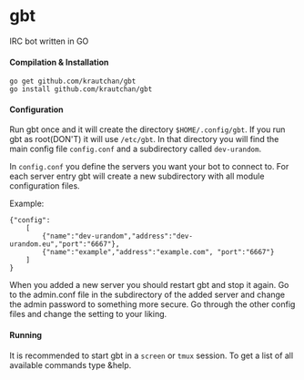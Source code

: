 gbt
===

IRC bot written in GO

#### Compilation & Installation
    go get github.com/krautchan/gbt
    go install github.com/krautchan/gbt

#### Configuration
Run gbt once and it will create the directory `$HOME/.config/gbt`. If you run gbt as root(DON'T) it will use `/etc/gbt`. In that directory you will find the main config file `config.conf` and a subdirectory called `dev-urandom`.

In `config.conf` you define the servers you want your bot to connect to. For each server entry gbt will create a new subdirectory with all module configuration files.

Example:

    {"config":
        [
            {"name":"dev-urandom","address":"dev-urandom.eu","port":"6667"},
            {"name":"example","address":"example.com", "port":"6667"}
        ]
    }

When you added a new server you should restart gbt and stop it again. Go to the admin.conf file in the subdirectory of the added server and change the admin password to something more secure. Go through the other config files and change the setting to your liking.

#### Running
It is recommended to start gbt in a `screen` or `tmux` session. To get a list of all available commands type &help.

